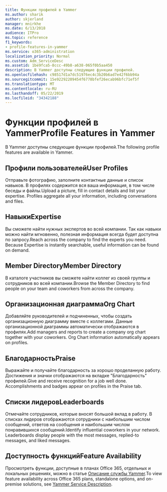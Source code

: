 ```yaml
---
title: Функции профилей в Yammer
ms.author: sharik
author: skjerland
manager: mnirkhe
ms.date: 6/13/2018
audience: ITPro
ms.topic: reference
f1_keywords:
- profile-features-in-yammer
ms.service: o365-administration
localization_priority: Normal
ms.custom: Adm_ServiceDesc
ms.assetid: 1be9fca5-8ccc-49b8-a638-065f0b5aa450
description: В Yammer доступны следующие функции профилей.
ms.openlocfilehash: c98517d1a7dc51976ec4c3b20b6ad7e42f6bb94a
ms.sourcegitcommit: 15e92292209454f6778bfef26ecab96bfc71ef5f
ms.translationtype: MT
ms.contentlocale: ru-RU
ms.lasthandoff: 05/22/2019
ms.locfileid: "34342188"
---
```

# <a name="profile-features-in-yammer"></a><span data-ttu-id="ce6d3-103">Функции профилей в Yammer</span><span class="sxs-lookup"><span data-stu-id="ce6d3-103">Profile Features in Yammer</span></span>

<span data-ttu-id="ce6d3-104">В Yammer доступны следующие функции профилей.</span><span class="sxs-lookup"><span data-stu-id="ce6d3-104">The following profile features are available in Yammer.</span></span>
  
## <a name="user-profiles"></a><span data-ttu-id="ce6d3-105">Профили пользователей</span><span class="sxs-lookup"><span data-stu-id="ce6d3-105">User Profiles</span></span>
<span data-ttu-id="ce6d3-106"><a name="bkmk_UserProfiles"> </a></span><span class="sxs-lookup"><span data-stu-id="ce6d3-106"></span></span>

<span data-ttu-id="ce6d3-p101">Отправьте фотографию, заполните контактные данные и список навыков. В профилях содержится вся ваша информация, в том числе беседы и файлы.</span><span class="sxs-lookup"><span data-stu-id="ce6d3-p101">Upload a picture, fill in contact details and list your expertise. Profiles aggregate all your information, including conversations and files.</span></span>
  
## <a name="expertise"></a><span data-ttu-id="ce6d3-109">Навыки</span><span class="sxs-lookup"><span data-stu-id="ce6d3-109">Expertise</span></span>
<span data-ttu-id="ce6d3-110"><a name="bkmk_Expertise"> </a></span><span class="sxs-lookup"><span data-stu-id="ce6d3-110"></span></span>

<span data-ttu-id="ce6d3-p102">Вы сможете найти нужных экспертов во всей компании. Так как навыки можно найти мгновенно, полезная информация всегда будет доступна по запросу.</span><span class="sxs-lookup"><span data-stu-id="ce6d3-p102">Reach across the company to find the experts you need. Because Expertise is instantly searchable, useful information can be found on demand.</span></span>
  
## <a name="member-directory"></a><span data-ttu-id="ce6d3-113">Member Directory</span><span class="sxs-lookup"><span data-stu-id="ce6d3-113">Member Directory</span></span>
<span data-ttu-id="ce6d3-114"><a name="bkmk_MemberDirectory"> </a></span><span class="sxs-lookup"><span data-stu-id="ce6d3-114"></span></span>

<span data-ttu-id="ce6d3-115">В каталоге участников вы сможете найти коллег из своей группы и сотрудников во всей компании.</span><span class="sxs-lookup"><span data-stu-id="ce6d3-115">Browse the Member Directory to find people on your team and coworkers from across the company.</span></span>
  
## <a name="org-chart"></a><span data-ttu-id="ce6d3-116">Организационная диаграмма</span><span class="sxs-lookup"><span data-stu-id="ce6d3-116">Org Chart</span></span>
<span data-ttu-id="ce6d3-117"><a name="bkmk_OrgChart"> </a></span><span class="sxs-lookup"><span data-stu-id="ce6d3-117"></span></span>

<span data-ttu-id="ce6d3-p103">Добавляйте руководителей и подчиненных, чтобы создать организационную диаграмму вместе с коллегами. Данные организационной диаграммы автоматически отображаются в профилях.</span><span class="sxs-lookup"><span data-stu-id="ce6d3-p103">Add managers and reports to create a company org chart together with your coworkers. Org Chart information automatically appears on profiles.</span></span>
  
## <a name="praise"></a><span data-ttu-id="ce6d3-120">Благодарность</span><span class="sxs-lookup"><span data-stu-id="ce6d3-120">Praise</span></span>
<span data-ttu-id="ce6d3-121"><a name="bkmk_Praise"> </a></span><span class="sxs-lookup"><span data-stu-id="ce6d3-121"></span></span>

<span data-ttu-id="ce6d3-p104">Выражайте и получайте благодарность за хорошо проделанную работу. Достижения и значки отображаются на вкладке "Благодарность" профилей.</span><span class="sxs-lookup"><span data-stu-id="ce6d3-p104">Give and receive recognition for a job well done. Accomplishments and badges appear on profiles in the Praise tab.</span></span>
  
## <a name="leaderboards"></a><span data-ttu-id="ce6d3-124">Списки лидеров</span><span class="sxs-lookup"><span data-stu-id="ce6d3-124">Leaderboards</span></span>
<span data-ttu-id="ce6d3-125"><a name="bkmk_Leaderboards"> </a></span><span class="sxs-lookup"><span data-stu-id="ce6d3-125"></span></span>

<span data-ttu-id="ce6d3-p105">Отмечайте сотрудников, которые вносят большой вклад в работу. В списках лидеров отображаются сотрудники с наибольшим числом сообщений, ответов на сообщения и наибольшим числом понравившихся сообщений.</span><span class="sxs-lookup"><span data-stu-id="ce6d3-p105">Identify influential coworkers in your network. Leaderboards display people with the most messages, replied-to messages, and liked messages.</span></span>
  
## <a name="feature-availability"></a><span data-ttu-id="ce6d3-128">Доступность функций</span><span class="sxs-lookup"><span data-stu-id="ce6d3-128">Feature Availability</span></span>
<span data-ttu-id="ce6d3-129"><a name="bkmk_Leaderboards"> </a></span><span class="sxs-lookup"><span data-stu-id="ce6d3-129"></span></span>

<span data-ttu-id="ce6d3-130">Просмотреть функции, доступные в планах Office 365, отдельных и локальных решениях, можно в статье [Описание службы Yammer](yammer-service-description.md).</span><span class="sxs-lookup"><span data-stu-id="ce6d3-130">To view feature availability across Office 365 plans, standalone options, and on-premise solutions, see [Yammer Service Description](yammer-service-description.md).</span></span>
  

